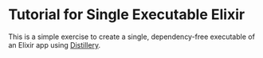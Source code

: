 # Tutorial for Single Executable Elixir

This is a simple exercise to create a single, dependency-free executable of an
Elixir app using [Distillery](https://github.com/bitwalker/distillery).

